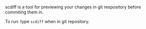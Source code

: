 scdiff is a tool for previewing your changes in git respository
before commiting them in.

To run: type `scdiff` when in git repository.
